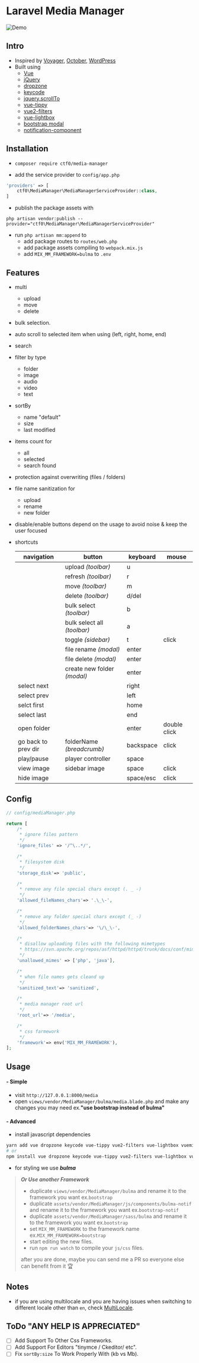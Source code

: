 # Laravel Media Manager

![Demo](./demo.jpg)

## Intro

- Inspired by [Voyager](https://github.com/the-control-group/voyager), [October](https://github.com/octobercms/october), [WordPress](https://codex.wordpress.org/Media_Library_Screen)
- Built using
    + [Vue](https://vuejs.org/)
    + [jQuery](https://jquery.com/)
    + [dropzone](http://www.dropzonejs.com/)
    + [keycode](https://github.com/timoxley/keycode)
    + [jquery.scrollTo](https://github.com/flesler/jquery.scrollTo)
    + [vue-tippy](https://github.com/KABBOUCHI/vue-tippy)
    + [vue2-filters](https://github.com/freearhey/vue2-filters)
    + [vue-lightbox](https://github.com/phecko/vue-lightbox)
    + [bootstrap modal](http://getbootstrap.com/javascript/#modals)
    + [notification-component](https://github.com/ctf0/Notification-Component)

## Installation

- `composer require ctf0/media-manager`

- add the service provider to `config/app.php`

```php
'providers' => [
    ctf0\MediaManager\MediaManagerServiceProvider::class,
]
```

- publish the package assets with

`php artisan vendor:publish --provider="ctf0\MediaManager\MediaManagerServiceProvider"`

- run `php artisan mm:append` to
    + add package routes to `routes/web.php`
    + add package assets compiling to `webpack.mix.js`
    + add `MIX_MM_FRAMEWORK=bulma` to `.env`

## Features

- multi
    - upload
    - move
    - delete
- bulk selection.
- auto scroll to selected item when using (left, right, home, end)
- search
- filter by type
    + folder
    + image
    + audio
    + video
    + text
- sortBy
    + name "default"
    + size
    + last modified
- items count for
    + all
    + selected
    + search found
- protection against overwriting (files / folders)
- file name sanitization for
    + upload
    + rename
    + new folder
- disable/enable buttons depend on the usage to avoid noise & keep the user focused
- shortcuts

    |      navigation     |            button           |  keyboard |    mouse     |
    |---------------------|-----------------------------|-----------|--------------|
    |                     | upload *(toolbar)*          | u         |              |
    |                     | refresh *(toolbar)*         | r         |              |
    |                     | move *(toolbar)*            | m         |              |
    |                     | delete *(toolbar)*          | d/del     |              |
    |                     | bulk select *(toolbar)*     | b         |              |
    |                     | bulk select all *(toolbar)* | a         |              |
    |                     | toggle *(sidebar)*          | t         | click        |
    |                     | file rename *(modal)*       | enter     |              |
    |                     | file delete *(modal)*       | enter     |              |
    |                     | create new folder *(modal)* | enter     |              |
    | select next         |                             | right     |              |
    | select prev         |                             | left      |              |
    | selct first         |                             | home      |              |
    | select last         |                             | end       |              |
    | open folder         |                             | enter     | double click |
    | go back to prev dir | folderName *(breadcrumb)*   | backspace | click        |
    | play/pause          | player controller           | space     |              |
    | view image          | sidebar image               | space     | click        |
    | hide image          |                             | space/esc | click        |

## Config

```php
// config/mediaManager.php

return [
    /*
     * ignore files pattern
     */
    'ignore_files' => '/^\..*/',

    /*
     * filesystem disk
     */
    'storage_disk'=> 'public',

    /*
     * remove any file special chars except (. _ -)
     */
    'allowed_fileNames_chars'=> '.\_\-',

    /*
     * remove any folder special chars except (_ -)
     */
    'allowed_folderNames_chars'=> '\/\_\-',

    /*
     * disallow uploading files with the following mimetypes
     * https://svn.apache.org/repos/asf/httpd/httpd/trunk/docs/conf/mime.types
     */
    'unallowed_mimes' => ['php', 'java'],

    /*
     * when file names gets cleand up
     */
    'sanitized_text'=> 'sanitized',

    /*
     * media manager root url
     */
    'root_url'=> '/media',

    /*
     * css farmework
     */
    'framework'=> env('MIX_MM_FRAMEWORK'),
];
```

## Usage

#### - Simple
- visit `http://127.0.0.1:8000/media`
- open `views/vendor/MediaManager/bulma/media.blade.php` and make any changes you may need ex.**"use bootstrap instead of bulma"**

#### - Advanced
- install javascript dependencies

```bash
yarn add vue dropzone keycode vue-tippy vue2-filters vue-lightbox vuemit
# or
npm install vue dropzone keycode vue-tippy vue2-filters vue-lightbox vuemit
```

- for styling we use ***bulma***

> ***Or Use another Framework***
>
> - duplicate `views/vendor/MediaManager/bulma` and rename it to the framework you want ex.`bootstrap`
> - duplicate `assets/vendor/MediaManager/js/components/bulma-notif` and rename it to the framework you want ex.`bootstrap-notif`
> - duplicate `assets/vendor/MediaManager/sass/bulma` and rename it to the framework you want ex.`bootstrap`
> - set `MIX_MM_FRAMEWORK` to the framework name ex.`MIX_MM_FRAMEWORK=bootstrap`
> - start editing the new files.
> - run `npm run watch` to compile your `js/css` files.
>
> after you are done, maybe you can send me a PR so everyone else can benefit from it :trophy:

## Notes
- if you are using multilocale and you are having issues when switching to different locale other than `en`, check [MultiLocale](https://github.com/ctf0/Laravel-Media-Manager/wiki/MultiLocale).

## ToDo "ANY HELP IS APPRECIATED"

* [ ] Add Support To Other Css Frameworks.
* [ ] Add Support For Editors "tinymce / Ckeditor/ etc".
* [ ] Fix `sortBy:size` To Work Properly With (kb vs Mb).
